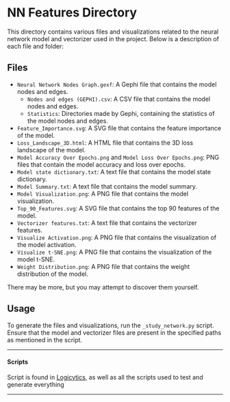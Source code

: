# NN Features Directory

This directory contains various files and visualizations related to the neural network model and vectorizer used in the project. Below is a description of each file and folder:

## Files

- `Neural Network Nodes Graph.gexf`: A Gephi file that contains the model nodes and edges.
  - `Nodes and edges (GEPHI).csv`: A CSV file that contains the model nodes and edges.
  - `Statistics`: Directories made by Gephi, containing the statistics of the model nodes and edges.
- `Feature_Importance.svg`: A SVG file that contains the feature importance of the model.
- `Loss_Landscape_3D.html`: A HTML file that contains the 3D loss landscape of the model.
- `Model Accuracy Over Epochs.png` and `Model Loss Over Epochs.png`: PNG files that contain the model accuracy and loss over epochs.
- `Model state dictionary.txt`: A text file that contains the model state dictionary.
- `Model Summary.txt`: A text file that contains the model summary.
- `Model Visualization.png`: A PNG file that contains the model visualization.
- `Top_90_Features.svg`: A SVG file that contains the top 90 features of the model.
- `Vectorizer features.txt`: A text file that contains the vectorizer features.
- `Visualize Activation.png`: A PNG file that contains the visualization of the model activation.
- `Visualize t-SNE.png`: A PNG file that contains the visualization of the model t-SNE.
- `Weight Distribution.png`: A PNG file that contains the weight distribution of the model.



There may be more, but you may attempt to discover them yourself.


## Usage

To generate the files and visualizations, run the `_study_network.py` script. Ensure that the model and vectorizer files are present in the specified paths as mentioned in the script.

---

#### Scripts

Script is found in [Logicytics](https://github.com/DefinetlyNotAI/Logicytics), as well as all the scripts used to test and generate everything

---